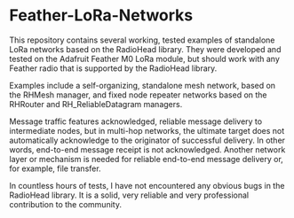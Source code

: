 # Feather-LoRa-Networks

This repository contains several working, tested examples of standalone LoRa networks based on the RadioHead library. They were developed and tested on the Adafruit Feather M0 LoRa module, but should work with any Feather radio that is supported by the RadioHead library.  

Examples include a self-organizing, standalone mesh network, based on the RHMesh manager, and fixed node repeater networks based on the RHRouter and RH_ReliableDatagram managers.

Message traffic features acknowledged, reliable message delivery to intermediate nodes, but in multi-hop networks, the ultimate target does not automatically acknowledge to the originator of successful delivery. In other words, end-to-end message receipt is not acknowledged. Another network layer or mechanism is needed for reliable end-to-end message delivery or, for example, file transfer.

In countless hours of tests, I have not encountered any obvious bugs in the RadioHead library. It is a solid, very reliable and very professional contribution to the community.

